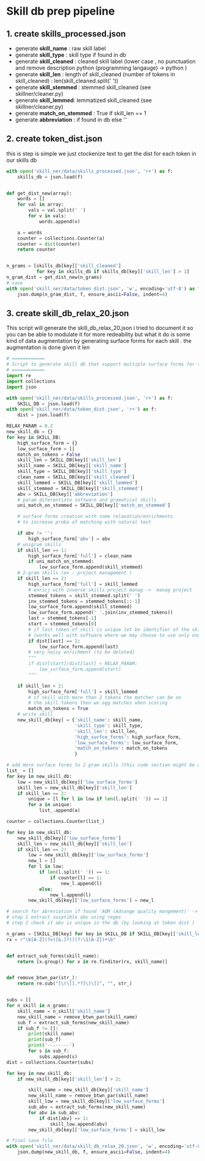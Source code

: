 # Skill db prep pipeline 
## 1. create skills_processed.json
- generate **skill_name** : raw skill label 
- generate **skill_type** : skill type if found in db 
- generate **skill_cleaned** : cleaned skill label (lower case , no punctuation and remove description python (programming langauge) -> python )
- generate **skill_len** : length of skill_cleaned (number of tokens in skill_cleaned) : len(skill_cleaned.split(' '))
- generate **skill_stemmed** : stemmed skill_cleaned (see skillner/cleaner.py)
- generate **skill_lemmed**: lemmatized skill_cleaned (see skillner/cleaner.py)
- generate **match_on_stemmed** : True if skill_len == 1
- generate **abbreviation** : if found in db else ''

## 2. create token_dist.json 

this is step is simple we just ctockenize text to get the dist for each token in our skills db

```python
with open('skill_ner/data/skills_processed.json', 'r+') as f:
    skills_db = json.load(f)


def get_dist_new(array):
    words = []
    for val in array:
        vals = val.split(' ')
        for v in vals:
            words.append(v)

    a = words
    counter = collections.Counter(a)
    counter = dict(counter)
    return counter


n_grams = [skills_db[key]['skill_cleaned']
           for key in skills_db if skills_db[key]['skill_len'] > 1]
n_gram_dist = get_dist_new(n_grams)
# save
with open('skill_ner/data/token_dist.json', 'w', encoding='utf-8') as f:
    json.dump(n_gram_dist, f, ensure_ascii=False, indent=4)
```
## 3. create skill_db_relax_20.json

This script will generate the skill_db_relax_20.json i tried to document it so you can be able to modulate it for more redeability but what it do is some kind of data augmentation by generating surface forms for each skill . the augmentation is done given it len

```python
# ============
# Script to generate skill db that support multiple surface forms for the matching procedure
# ============
import re
import collections
import json

with open('skill_ner/data/skills_processed.json', 'r+') as f:
    SKILL_DB = json.load(f)
with open('skill_ner/data/token_dist.json', 'r+') as f:
    dist = json.load(f)

RELAX_PARAM = 0.2
new_skill_db = {}
for key in SKILL_DB:
    high_surface_form = {}
    low_surface_form = []
    match_on_tokens = False
    skill_len = SKILL_DB[key]['skill_len']
    skill_name = SKILL_DB[key]['skill_name']
    skill_type = SKILL_DB[key]['skill_type']
    clean_name = SKILL_DB[key]['skill_cleaned']
    skill_lemmed = SKILL_DB[key]['skill_lemmed']
    skill_stemmed = SKILL_DB[key]['skill_stemmed']
    abv = SKILL_DB[key]['abbreviation']
    # param diferentiate software and gramatical skills
    uni_match_on_stemmed = SKILL_DB[key]['match_on_stemmed']

    # surface forms creation with some relaxation/enrichments 
    # to increase proba of matching with natural text

    if abv != '':
        high_surface_form['abv'] = abv
    # unigram skills
    if skill_len == 1:
        high_surface_form['full'] = clean_name
        if uni_match_on_stemmed:
            low_surface_form.append(skill_stemmed)
    # 2-gram skills (ex : project management )
    if skill_len == 2:
        high_surface_form['full'] = skill_lemmed
        # enricj with inverse skills project manag ->  manag project
        stemmed_tokens = skill_stemmed.split(' ')
        inv_stemmed_tokens = stemmed_tokens[::-1]
        low_surface_form.append(skill_stemmed)
        low_surface_form.append(' '.join(inv_stemmed_tokens))
        last = stemmed_tokens[-1]
        start = stemmed_tokens[0]
        # if last token of skill is unique let be identifier of the skill 
        # (works well with software where we may choose to use only one term )
        if dist[last] == 1:
            low_surface_form.append(last)
        # very noisy enrichment (to be deleted)
        """ 
        if dist[start]/dist[last] < RELAX_PARAM:
            low_surface_form.append(start)
        """

    if skill_len > 2:
        high_surface_form['full'] = skill_lemmed
        # if skill with more than 2 tokens the matcher can be on 
        # the skill tokens then we agg matches when scoring
        match_on_tokens = True
    # write skill
    new_skill_db[key] = {'skill_name': skill_name,
                         'skill_type': skill_type,
                         'skill_len': skill_len,
                         'high_surfce_forms': high_surface_form,
                         'low_surface_forms': low_surface_form,
                         'match_on_tokens': match_on_tokens
                         }

# add more surface forms to 2 gram skills (this code section might be deletd in the future )
list_ = []
for key in new_skill_db:
    low = new_skill_db[key]['low_surface_forms']
    skill_len = new_skill_db[key]['skill_len']
    if skill_len == 2:
        unique = [l for l in low if len(l.split(' ')) == 1]
        for a in unique:
            list_.append(a)

counter = collections.Counter(list_)

for key in new_skill_db:
    new_skill_db[key]['low_surface_forms']
    skill_len = new_skill_db[key]['skill_len']
    if skill_len == 2:
        low = new_skill_db[key]['low_surface_forms']
        new_l = []
        for l in low:
            if len(l.split(' ')) == 1:
                if counter[l] == 1:
                    new_l.append(l)
            else:
                new_l.append(l)
        new_skill_db[key]['low_surface_forms'] = new_l

# search for abreviation if found 'AQM (Advange quality mangement)' -> AQM 
# step 1 extract susptible abv using regex 
# step 2 check if abv is unique in the db (by looking at token dist )

n_grams = [SKILL_DB[key] for key in SKILL_DB if SKILL_DB[key]['skill_len'] > 1]
rx = r"\b[A-Z](?=([&.]?))(?:\1[A-Z])+\b"


def extract_sub_forms(skill_name):
    return [x.group() for x in re.finditer(rx, skill_name)]


def remove_btwn_par(str_):
    return re.sub("[\(\[].*?[\)\]]", "", str_)


subs = []
for n_skill in n_grams:
    skill_name = n_skill['skill_name']
    new_skill_name = remove_btwn_par(skill_name)
    sub_f = extract_sub_forms(new_skill_name)
    if sub_f != []:
        print(skill_name)
        print(sub_f)
        print('--------')
        for s in sub_f:
            subs.append(s)
dist = collections.Counter(subs)

for key in new_skill_db:
    if new_skill_db[key]['skill_len'] > 2:

        skill_name = new_skill_db[key]['skill_name']
        new_skill_name = remove_btwn_par(skill_name)
        skill_low = new_skill_db[key]['low_surface_forms']
        sub_abv = extract_sub_forms(new_skill_name)
        for abv in sub_abv:
            if dist[abv] == 1:
                skill_low.append(abv)
        new_skill_db[key]['low_surface_forms'] = skill_low

# final save file 
with open('skill_ner/data/skill_db_relax_20.json', 'w', encoding='utf-8') as f:
    json.dump(new_skill_db, f, ensure_ascii=False, indent=4)
```



